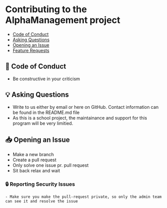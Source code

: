 # Contributing to the AlphaManagement project #

- [Code of Conduct](#book-code-of-conduct)
- [Asking Questions](#bulb-asking-questions)
- [Opening an Issue](#inbox_tray-opening-an-issue)
- [Feature Requests](#love_letter-feature-requests)



 ## :book: Code of Conduct
  - Be constructive in your criticism
    
 ## :bulb: Asking Questions

  - Write to us either by email or here on GitHub. Contact information can be found in the README.md file
  - As this is a school project, the maintainance and support for this program will be very limitied.

## :inbox_tray: Opening an Issue
  - Make a new branch
  - Create a pull request
  - Only solve one issue pr. pull request
  - Sit back relax and wait

### :lock: Reporting Security Issues
    - Make sure you make the pull-request private, so only the admin team can see it and resolve the issue
